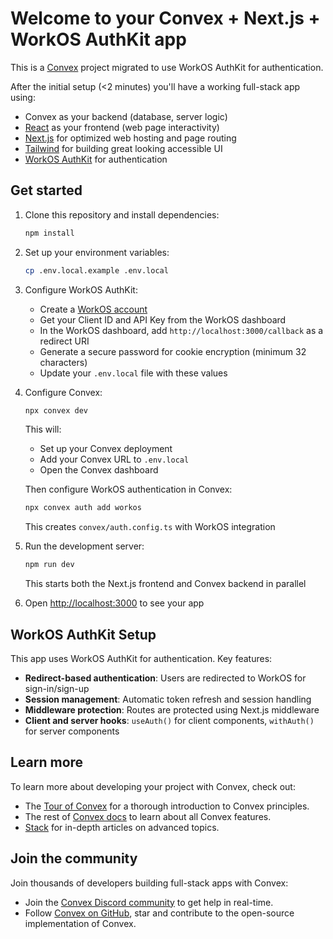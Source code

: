 # Welcome to your Convex + Next.js + WorkOS AuthKit app

This is a [Convex](https://convex.dev/) project migrated to use WorkOS AuthKit for authentication.

After the initial setup (<2 minutes) you'll have a working full-stack app using:

- Convex as your backend (database, server logic)
- [React](https://react.dev/) as your frontend (web page interactivity)
- [Next.js](https://nextjs.org/) for optimized web hosting and page routing
- [Tailwind](https://tailwindcss.com/) for building great looking accessible UI
- [WorkOS AuthKit](https://authkit.com/) for authentication

## Get started

1. Clone this repository and install dependencies:
   ```bash
   npm install
   ```

2. Set up your environment variables:
   ```bash
   cp .env.local.example .env.local
   ```
   
3. Configure WorkOS AuthKit:
   - Create a [WorkOS account](https://workos.com/)
   - Get your Client ID and API Key from the WorkOS dashboard
   - In the WorkOS dashboard, add `http://localhost:3000/callback` as a redirect URI
   - Generate a secure password for cookie encryption (minimum 32 characters)
   - Update your `.env.local` file with these values

4. Configure Convex:
   ```bash
   npx convex dev
   ```
   This will:
   - Set up your Convex deployment
   - Add your Convex URL to `.env.local`
   - Open the Convex dashboard
   
   Then configure WorkOS authentication in Convex:
   ```bash
   npx convex auth add workos
   ```
   This creates `convex/auth.config.ts` with WorkOS integration

5. Run the development server:
   ```bash
   npm run dev
   ```
   This starts both the Next.js frontend and Convex backend in parallel

6. Open [http://localhost:3000](http://localhost:3000) to see your app

## WorkOS AuthKit Setup

This app uses WorkOS AuthKit for authentication. Key features:

- **Redirect-based authentication**: Users are redirected to WorkOS for sign-in/sign-up
- **Session management**: Automatic token refresh and session handling
- **Middleware protection**: Routes are protected using Next.js middleware
- **Client and server hooks**: `useAuth()` for client components, `withAuth()` for server components

## Learn more

To learn more about developing your project with Convex, check out:

- The [Tour of Convex](https://docs.convex.dev/get-started) for a thorough introduction to Convex principles.
- The rest of [Convex docs](https://docs.convex.dev/) to learn about all Convex features.
- [Stack](https://stack.convex.dev/) for in-depth articles on advanced topics.

## Join the community

Join thousands of developers building full-stack apps with Convex:

- Join the [Convex Discord community](https://convex.dev/community) to get help in real-time.
- Follow [Convex on GitHub](https://github.com/get-convex/), star and contribute to the open-source implementation of Convex.
